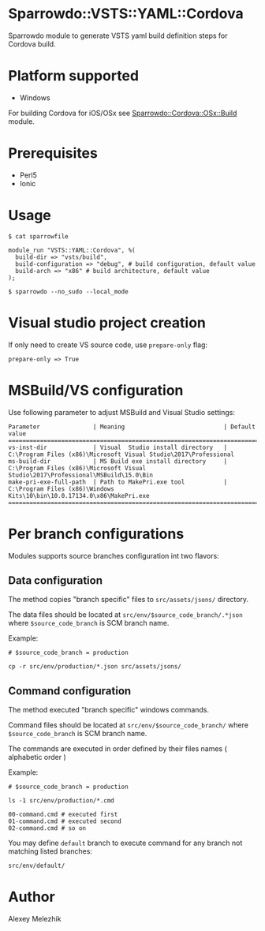 # Sparrowdo::VSTS::YAML::Cordova

Sparrowdo module to generate VSTS yaml build definition steps for Cordova build.

# Platform supported

* Windows

For building Cordova for iOS/OSx see [Sparrowdo::Cordova::OSx::Build](https://github.com/melezhik/sparrowdo-cordova-osx-build) module.

# Prerequisites

* Perl5
* Ionic

# Usage

    $ cat sparrowfile

    module_run "VSTS::YAML::Cordova", %( 
      build-dir => "vsts/build",
      build-configuration => "debug", # build configuration, default value  
      build-arch => "x86" # build architecture, default value  
    );

    $ sparrowdo --no_sudo --local_mode


# Visual studio project creation

If only need to create VS source code, use `prepare-only` flag:


    prepare-only => True


# MSBuild/VS configuration

Use following parameter to adjust MSBuild and Visual Studio settings:

    Parameter               | Meaning                            | Default value
    ===============================================================================================================================================
    vs-inst-dir             | Visual  Studio install directory   | C:\Program Files (x86)\Microsoft Visual Studio\2017\Professional
    ms-build-dir            | MS Build exe install directory     | C:\Program Files (x86)\Microsoft Visual Studio\2017\Professional\MSBuild\15.0\Bin
    make-pri-exe-full-path  | Path to MakePri.exe tool           | C:\Program Files (x86)\Windows Kits\10\bin\10.0.17134.0\x86\MakePri.exe
    ===============================================================================================================================================

# Per branch configurations


Modules supports source branches configuration int two flavors:

## Data configuration

The method copies "branch specific" files to `src/assets/jsons/` directory.

The data files should be located at `src/env/$source_code_branch/.*json` where `$source_code_branch` is SCM branch name.

Example:

    # $source_code_branch = production
    
    cp -r src/env/production/*.json src/assets/jsons/

## Command configuration

The method executed "branch specific" windows commands.

Command files should be located at `src/env/$source_code_branch/` where `$source_code_branch` is SCM branch name.

The commands are executed in order defined by their files names ( alphabetic order )

Example:

    # $source_code_branch = production
    
    ls -1 src/env/production/*.cmd

    00-command.cmd # executed first
    01-command.cmd # executed second
    02-command.cmd # so on

You may define `default` branch to execute command for any branch not matching listed branches:

    src/env/default/

# Author

Alexey Melezhik
